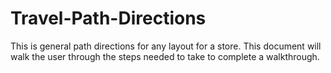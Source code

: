 # Travel-Path-Directions

This is general path directions for any layout for a store. This document will walk the user through the steps needed to take to complete a walkthrough. 
